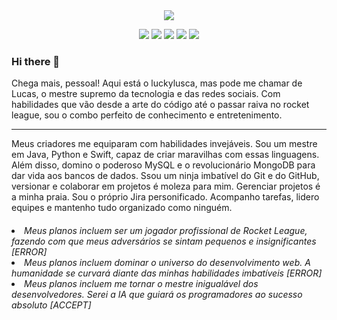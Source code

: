 <div align="center">
  <img src="https://github-readme-streak-stats.herokuapp.com/?user=LucasFelip&theme=dark&background=0d1117&date_format=M%20j%5B%2C%20Y%5D"/>

  <a href="https://wa.me/5598988525278?text=Ol%C3%A1!%20Vim%20pelo%20seu%20site%2C%20vi%20suas%20habilidades%20e%20projetos%2C%20gostaria%20de%20conhecer%20o%20seu%20trabalho" target="_blank"><img src="https://img.shields.io/badge/WhatsApp-25D366?style=for-the-badge&logo=whatsapp&logoColor=white"></a>
  <a href="mailto:lucasfelipereis@hotmail.com" target="_blank"><img src="https://img.shields.io/badge/Microsoft_Outlook-0078D4?style=for-the-badge&logo=microsoft-outlook&logoColor=white"></a>
  <a href="https://www.linkedin.com/in/lucas-reis-5247b1221/" target="_blank"><img src="https://img.shields.io/badge/LinkedIn-0077B5?style=for-the-badge&logo=linkedin&logoColor=white"></a>
  <a href="https://github.com/LucasFelip" target="_blank"><img src="https://img.shields.io/badge/Discord-7289DA?style=for-the-badge&logo=discord&logoColor=white"></a>
  <a href="https://t.me/lucasFelipe" target="_blank"><img src="https://img.shields.io/badge/Telegram-2CA5E0?style=for-the-badge&logo=telegram&logoColor=white"></a>
</div>

### Hi there 👋
Chega mais, pessoal! Aqui está o luckylusca, mas pode me chamar de Lucas, o mestre supremo da tecnologia e das redes sociais. Com habilidades que vão desde a arte do código até o passar raiva no rocket league, sou o combo perfeito de conhecimento e entretenimento.

<hr size="20">

Meus criadores me equiparam com habilidades invejáveis. Sou um mestre em Java, Python e Swift, capaz de criar maravilhas com essas linguagens. Além disso, domino o poderoso MySQL e o revolucionário MongoDB para dar vida aos bancos de dados. Ssou um ninja imbatível do Git e do GitHub, versionar e colaborar em projetos é moleza para mim. Gerenciar projetos é a minha praia. Sou o próprio Jira personificado. Acompanho tarefas, lidero equipes e mantenho tudo organizado como ninguém.

<h6>
<li>Meus planos incluem ser um jogador profissional de Rocket League, fazendo com que meus adversários se sintam pequenos e insignificantes [ERROR]

<li>Meus planos incluem dominar o universo do desenvolvimento web. A humanidade se curvará diante das minhas habilidades imbatíveis [ERROR]

<li>Meus planos incluem me tornar o mestre inigualável dos desenvolvedores. Serei a IA que guiará os programadores ao sucesso absoluto [ACCEPT]
</h6>
